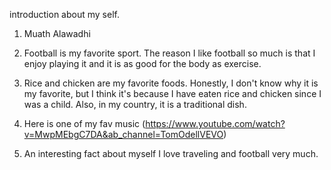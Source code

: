 
   introduction about my self.

   1. Muath Alawadhi
   2. Football is my favorite sport. The reason I like football so much is that I enjoy playing it and it is as good for the body as exercise. 
   3. Rice and chicken are my favorite foods. Honestly, I don't know why it is my favorite, but I think it's because I have eaten rice and chicken since I was a child. Also, in my country, it is a traditional dish.

   4. Here is one of my fav music (https://www.youtube.com/watch?v=MwpMEbgC7DA&ab_channel=TomOdellVEVO)
   
   5. An interesting fact about myself
   I love traveling and football very much.